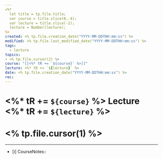 ```yaml
---
<%*
  let title = tp.file.title;
  var course = title.slice(0,-4);
  var lecture = title.slice(-2);
  lecture = Number(lecture);
%>
created: <% tp.file.creation_date("YYYY-MM-DDTHH:mm:ss") %>
modified: <% tp.file.last_modified_date("YYYY-MM-DDTHH:mm:ss") %>
tags:
  - lecture
topics: 
- <% tp.file.cursor(2) %>
course: "[[<%* tR += `${course}` %>]]"
lecture: <%* tR += `${lecture}` %>
date: <% tp.file.creation_date("YYYY-MM-DDTHH:mm:ss") %>
rec:
---
```

# <%* tR += `${course}` %> Lecture <%* tR += `${lecture}` %>

# <% tp.file.cursor(1) %>


---
- [i] CourseNotes:: 